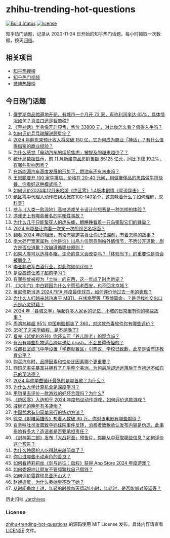 # zhihu-trending-hot-questions

[![Build Status](https://github.com/justjavac/zhihu-trending-hot-questions/workflows/ci/badge.svg?branch=master)](https://github.com/justjavac/zhihu-trending-hot-questions/actions)
[![license](https://img.shields.io/github/license/justjavac/zhihu-trending-hot-questions)](https://github.com/justjavac/zhihu-trending-hot-questions/blob/master/LICENSE)

知乎热门话题，记录从 2020-11-24
日开始的知乎热门话题。每小时抓取一次数据，按天[归档](./archives)。

## 相关项目

- [知乎热搜榜](https://github.com/justjavac/zhihu-trending-top-search)
- [知乎热门视频](https://github.com/justjavac/zhihu-trending-hot-video)
- [微博热搜榜](https://github.com/justjavac/weibo-trending-hot-search)

## 今日热门话题

<!-- BEGIN -->
<!-- 最后更新时间 Thu Dec 19 2024 04:15:33 GMT+0800 (China Standard Time) -->

1. [俄罗斯商品馆遍地开花，有城市一个月开 73 家，声称利润率达 65%，具体情况如何？真进口还是智商税?](https://www.zhihu.com/question/7100193409)
1. [《黑神话》半身像开启预售，售价 33800 元，对此你怎么看？值得入手吗？](https://www.zhihu.com/question/7032846387)
1. [如何评价乒乓球解说顾星宇？](https://www.zhihu.com/question/7076549083)
1. [2024 年胖东来预计收入将突破 150 亿，它为何成为商业「神话」？有什么值得借鉴的商业经验？](https://www.zhihu.com/question/7205138375)
1. [为什么感觉「电动汽车的续航焦虑」被提及的越来越少了？](https://www.zhihu.com/question/6738858957)
1. [统计局数据显示，前 11 月新建商品房销售额 85125 亿元，同比下降 19.2%，有哪些影响因素？](https://www.zhihu.com/question/6982952605)
1. [在新能源汽车高度发展的形势下，燃油车还有未来吗？](https://www.zhihu.com/question/6820300201)
1. [王思聪要开 100 家牛排店，价格在 20-40 元间，用做奢侈品的思路做牛排快餐，你看好这种模式吗？](https://www.zhihu.com/question/7163968867)
1. [如何评价2024年12月米哈游《绝区零》1.4版本剧情《星流霆击》？](https://www.zhihu.com/question/7170161603)
1. [绝区零中代理人动作模组大概在100-140多个，这意味着什么？如何理解，求科普?](https://www.zhihu.com/question/7089189160)
1. [参与《人类一败涂地》高校游戏关卡设计创想赛是一种怎样的体验？](https://www.zhihu.com/question/3855278158)
1. [游戏史上有哪些著名的平衡性事故？](https://www.zhihu.com/question/4307215276)
1. [为什么几千只能蜇死人的虎头蜂，眼睁睁看着一只鸟撕裂它们的蜂巢？](https://www.zhihu.com/question/634452558)
1. [2024 有哪些让你看一次笑一次的综艺名场面？](https://www.zhihu.com/question/6844291020)
1. [翻看 2024 年的相册，有没有哪道美食让你记忆深刻，有着怎样的故事？](https://www.zhihu.com/question/6753766433)
1. [南大碎尸案家属称《他是谁》出品方仅同意删婚外情情节，不愿公开道歉，剧方是否应道歉？改编遵循哪些原则？](https://www.zhihu.com/question/7170983168)
1. [如果人类可以选择冬眠，生命的意义会改变吗？「体验当下」的重要性是否会被弱化？](https://www.zhihu.com/question/5777544412)
1. [李亚鹏进军白酒行业，对此你如何评价？](https://www.zhihu.com/question/7062461362)
1. [是否应该让孩子超前学习？](https://www.zhihu.com/question/410326125)
1. [有哪些曾被视为「土味」的东西，这一年成了时尚新宠？](https://www.zhihu.com/question/6987556991)
1. [《大宅门》中白颖园为什么宁愿孤老西安，也不回北京城？](https://www.zhihu.com/question/579296103)
1. [维尼修斯当选 2024 FIFA 年度最佳球员，如何评价他过去一年的表现？](https://www.zhihu.com/question/7163177331)
1. [为什么人们越来越热衷于 MBTI、在线塔罗等「赛博算命」？是寻找社交出口还是心灵慰藉？](https://www.zhihu.com/question/6660478947)
1. [2024 年「县城文学」唤起许多人家乡的记忆，小城的日常里有你的哪些故事？](https://www.zhihu.com/question/6996845776)
1. [周鸿祎称超 95% 中国电脑都装了 360，对这款杀毒软件你有哪些评价？](https://www.zhihu.com/question/6931977982)
1. [35岁了才来学编程，是不是晚了?](https://www.zhihu.com/question/6590712665)
1. [看完《姥姥的外孙》你还认可「养儿防老」的观念吗？](https://www.zhihu.com/question/5975771257)
1. [有没有哪些礼物适合跨年送给 crush，不会显得奇怪的？](https://www.zhihu.com/question/7176789281)
1. [成都石室成飞中学设置「学霸就餐区」引热议，学校已致歉，此举是否有违教育公平？](https://www.zhihu.com/question/7114596075)
1. [购买汽车时，品牌因素和性价比因素哪个更重要？](https://www.zhihu.com/question/6847729355)
1. [西班牙率先暴富并拥有了几乎整个美洲，为何最后却远远落后于当初远不如自己的英法德？](https://www.zhihu.com/question/666231870)
1. [2024 年你单曲循环最多的是哪首歌？为什么？](https://www.zhihu.com/question/6592243411)
1. [为什么大学计算机全是深度学习？](https://www.zhihu.com/question/654961977)
1. [用销量去评价一款游戏的好坏合理吗？为什么?](https://www.zhihu.com/question/6798728657)
1. [《绝区零》入选知乎 2024 年度热议动作游戏，如何评价这款游戏？](https://www.zhihu.com/question/7168852823)
1. [戚继光的晚年有多凄惨？](https://www.zhihu.com/question/496527412)
1. [中国武术有何简单易行的练功方法？](https://www.zhihu.com/question/404371021)
1. [徐克《射雕英雄传》想看人数破 30 万，你对该电影有哪些期待？](https://www.zhihu.com/question/6854235471)
1. [百草味吐司发霉致孕妈住院事件反转，消费者致歉承认发布内容是伪造，此事影响有多大？造谣者是否要承担责任？](https://www.zhihu.com/question/7098096919)
1. [《封神第二部》发布「大战将至」预告片，你能从中获取哪些信息？如何评价这个预告？](https://www.zhihu.com/question/7171964522)
1. [为什么独居的人吃得越来越简单了？](https://www.zhihu.com/question/558709005)
1. [你见过哪些不动声色的善良？](https://www.zhihu.com/question/589462529)
1. [如何看待莉莉丝《剑与远征：启程》获得 App Store 2024 年度游戏？](https://www.zhihu.com/question/6664747011)
1. [如何委婉地让朋友不要频繁找自己借钱？](https://www.zhihu.com/question/7131404194)
1. [如何评价雷霆球员亚历山大？](https://www.zhihu.com/question/482490543)
1. [赵姬造反，为什么秦始皇不砍了她？](https://www.zhihu.com/question/640452537)
1. [从时间角度上讲，年轻的时候每天运动1小时，年老时，是否能够对等延寿？](https://www.zhihu.com/question/6596798474)

<!-- END -->

历史归档 [./archives](./archives)

### License

[zhihu-trending-hot-questions](https://github.com/justjavac/zhihu-trending-hot-questions)
的源码使用 MIT License 发布。具体内容请查看 [LICENSE](./LICENSE) 文件。
